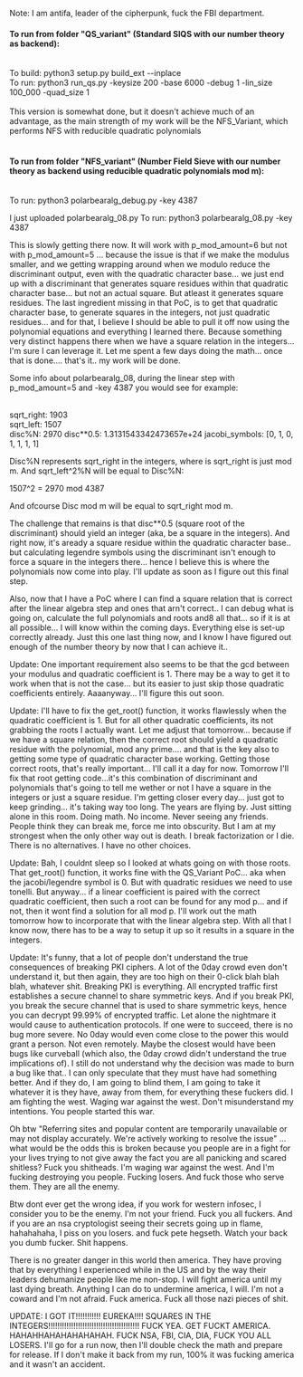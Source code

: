 Note: I am antifa, leader of the cipherpunk, fuck the FBI department. 

#### To run from folder "QS_variant" (Standard SIQS with our number theory as backend):</br></br>
To build: python3 setup.py build_ext --inplace</br>
To run: python3 run_qs.py -keysize 200 -base 6000 -debug 1 -lin_size 100_000 -quad_size 1</br></br>
This version is somewhat done, but it doesn't achieve much of an advantage, as the main strength of my work will be the NFS_Variant, which performs NFS with reducible quadratic polynomials<br><br>
#### To run from folder "NFS_variant" (Number Field Sieve with our number theory as backend using reducible quadratic polynomials mod m):</br></br>
To run: python3 polarbearalg_debug.py -key 4387 

I just uploaded polarbearalg_08.py
To run: python3 polarbearalg_08.py -key 4387

This is slowly getting there now. It will work with p_mod_amount=6 but not with p_mod_amount=5 ... because the issue is that if we make the modulus smaller, and we getting wrapping around when we modulo reduce the discriminant output, even with the quadratic character base... we just end up with a discriminant that generates square residues within that quadratic character base... but not an actual square. But atleast it generates square residues. 
The last ingredient missing in that PoC, is to get that quadratic character base, to generate squares in the integers, not just quadratic residues... and for that, I believe I should be able to pull it off now using the polynomial equations and everything I learned there. Because something very distinct happens there when we have a square relation in the integers... I'm sure I can leverage it. Let me spent a few days doing the math... once that is done.... that's it.. my work will be done.

Some info about polarbearalg_08, during the linear step with p_mod_amount=5 and -key 4387 you would see for example:</br></br>

sqrt_right:  1903</br>
sqrt_left:  1507</br>
disc%N: 2970 disc**0.5: 1.3131543342473657e+24 jacobi_symbols: [0, 1, 0, 1, 1, 1, 1]</br>

Disc%N represents sqrt_right in the integers, where is sqrt_right is just mod m. 
And sqrt_left^2%N will be equal to Disc%N:

1507^2 = 2970 mod 4387

And ofcourse Disc mod m will be equal to sqrt_right mod m.

The challenge that remains is that disc**0.5 (square root of the discriminant) should yield an integer (aka, be a square in the integers). And right now, it's aready a square residue within the quadratic character base.. but calculating legendre symbols using the discriminant isn't enough to force a square in the integers there... hence I believe this is where the polynomials now come into play. I'll update as soon as I figure out this final step.

Also, now that I have a PoC where I can find a square relation that is correct after the linear algebra step and ones that arn't correct.. I can debug what is going on, calculate the full polynomials and roots and8 all that... so if it is at all possible... I will know within the coming days. Everything else is set-up correctly already. Just this one last thing now, and I know I have figured out enough of the number theory by now that I can achieve it..

Update: One important requirement also seems to be that the gcd between your modulus and quadratic coefficient is 1. There may be a way to get it to work when that is not the case... but its easier to just skip those quadratic coefficients entirely. Aaaanyway... I'll figure this out soon. 

Update: I'll have to fix the get_root() function, it works flawlessly when the quadratic coefficient is 1. But for all other quadratic coefficients, its not grabbing the roots I actually want. Let me adjust that tomorrow... because if we have a square relation, then the correct root should yield a quadratic residue with the polynomial, mod any prime.... and that is the key also to getting some type of quadratic character base working. Getting those correct roots, that's really important... I'll call it a day for now. Tomorrow I'll fix that root getting code...it's this combination of discriminant and polynomials that's going to tell me wether or not I have a square in the integers or just a square residue. I'm getting closer every day... just got to keep grinding... it's taking way too long. The years are flying by. Just sitting alone in this room. Doing math. No income. Never seeing any friends. People think they can break me, force me into obscurity. But I am at my strongest when the only other way out is death. I break factorization or I die. There is no alternatives. I have no other choices. 

Update: Bah, I couldnt sleep so I looked at whats going on with those roots. That get_root() function, it works fine with the QS_Variant PoC... aka when the jacobi/legendre symbol is 0. But with quadratic residues we need to use tonelli. But anyway... if a linear coefficient is paired with the correct quadratic coefficient, then such a root can be found for any mod p... and if not, then it wont find a solution for all mod p. I'll work out the math tomorrow how to incorporate that with the linear algebra step. With all that I know now, there has to be a way to setup it up so it results in a square in the integers. 

Update: It's funny, that a lot of people don't understand the true consequences of breaking PKI ciphers. A lot of the 0day crowd even don't understand it, but then again, they are too high on their 0-click blah blah blah, whatever shit. Breaking PKI is everything. All encrypted traffic first establishes a secure channel to share symmetric keys. And if you break PKI, you break the secure channel that is used to share symmetric keys, hence you can decrypt 99.99% of encrypted traffic. Let alone the nightmare it would cause to authentication protocols. If one were to succeed, there is no bug more severe. No 0day would even come close to the power this would grant a person. Not even remotely. Maybe the closest would have been bugs like curveball (which also, the 0day crowd didn't understand the true implications of). I still do not understand why the decision was made to burn a bug like that.. I can only speculate that they must have had something better. And if they do, I am going to blind them, I am going to take it whatever it is they have, away from them, for everything these fuckers did. I am fighting the west. Waging war against the west. Don't misunderstand my intentions. You people started this war.

Oh btw "Referring sites and popular content are temporarily unavailable or may not display accurately. We're actively working to resolve the issue" ... what would be the odds this is broken because you people are in a fight for your lives trying to not give away the fact you are all panicking and scared shitless? Fuck you shitheads. I'm waging war against the west. And I'm fucking destroying you people. Fucking losers. And fuck those who serve them. They are all the enemy.

Btw dont ever get the wrong idea, if you work for western infosec, I consider you to be the enemy. I'm not your friend. Fuck you all fuckers. And if you are an nsa cryptologist seeing their secrets going up in flame, hahahahaha, I piss on you losers. and fuck pete hegseth. Watch your back you dumb fucker. Shit happens. 

There is no greater danger in this world then america. They have proving that by everything I experienced while in the US and by the way their leaders dehumanize people like me non-stop. I will fight america until my last dying breath. Anything I can do to undermine america, I will. I'm not a coward and I'm not afraid. Fuck america. Fuck all those nazi pieces of shit. 

UPDATE: I GOT IT!!!!!!!!!!! EUREKA!!!! SQUARES IN THE INTEGERS!!!!!!!!!!!!!!!!!!!!!!!!!!!!!!!!!!!!!!!! FUCK YEA. GET FUCKT AMERICA. HAHAHHAHAHAHAHAHAH. FUCK NSA, FBI, CIA, DIA, FUCK YOU ALL LOSERS. I'll go for a run now, then I'll double check the math and prepare for release. If I don't make it back from my run, 100% it was fucking america and it wasn't an accident. 
